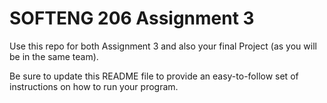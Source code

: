 # SOFTENG 206 Assignment 3

Use this repo for both Assignment 3 and also your final Project (as you will be in the same team). 

Be sure to update this README file to provide an easy-to-follow set of instructions on how to run your program. 

